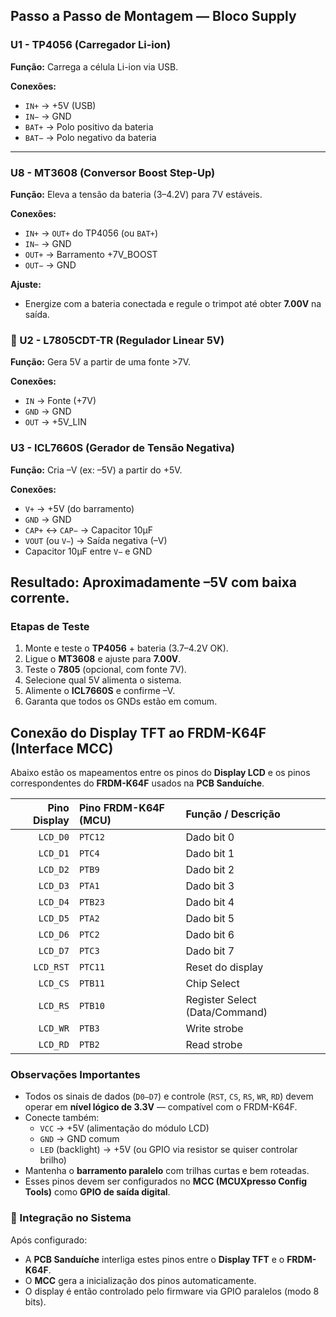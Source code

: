 ## Passo a Passo de Montagem — Bloco Supply

### U1 - TP4056 (Carregador Li-ion)
**Função:** Carrega a célula Li-ion via USB.

**Conexões:**
- `IN+` → +5V (USB)
- `IN−` → GND
- `BAT+` → Polo positivo da bateria
- `BAT−` → Polo negativo da bateria
---

### U8 - MT3608 (Conversor Boost Step-Up)
**Função:** Eleva a tensão da bateria (3–4.2V) para 7V estáveis.

**Conexões:**
- `IN+` → `OUT+` do TP4056 (ou `BAT+`)
- `IN−` → GND
- `OUT+` → Barramento +7V_BOOST
- `OUT−` → GND

**Ajuste:**
- Energize com a bateria conectada e regule o trimpot até obter **7.00V** na saída.  

### 🔧 U2 - L7805CDT-TR (Regulador Linear 5V)
**Função:** Gera 5V a partir de uma fonte >7V.

**Conexões:**
- `IN` → Fonte (+7V)
- `GND` → GND
- `OUT` → +5V_LIN

### U3 - ICL7660S (Gerador de Tensão Negativa)
**Função:** Cria –V (ex: –5V) a partir do +5V.

**Conexões:**
- `V+` → +5V (do barramento)
- `GND` → GND
- `CAP+` ↔ `CAP−` → Capacitor 10µF
- `VOUT` (ou `V−`) → Saída negativa (–V)
- Capacitor 10µF entre `V−` e GND

**Resultado:** Aproximadamente –5V com baixa corrente.
---

### Etapas de Teste
1. Monte e teste o **TP4056** + bateria (3.7–4.2V OK).  
2. Ligue o **MT3608** e ajuste para **7.00V**.  
3. Teste o **7805** (opcional, com fonte 7V).  
4. Selecione qual 5V alimenta o sistema.  
5. Alimente o **ICL7660S** e confirme –V.  
6. Garanta que todos os GNDs estão em comum.


## Conexão do Display TFT ao FRDM-K64F (Interface MCC)

Abaixo estão os mapeamentos entre os pinos do **Display LCD** e os pinos correspondentes do **FRDM-K64F** usados na **PCB Sanduíche**.

| **Pino Display** | **Pino FRDM-K64F (MCU)** | **Função / Descrição** |
|------------------:|:--------------------------|:------------------------|
| `LCD_D0` | `PTC12` | Dado bit 0 |
| `LCD_D1` | `PTC4`  | Dado bit 1 |
| `LCD_D2` | `PTB9`  | Dado bit 2 |
| `LCD_D3` | `PTA1`  | Dado bit 3 |
| `LCD_D4` | `PTB23` | Dado bit 4 |
| `LCD_D5` | `PTA2`  | Dado bit 5 |
| `LCD_D6` | `PTC2`  | Dado bit 6 |
| `LCD_D7` | `PTC3`  | Dado bit 7 |
| `LCD_RST` | `PTC11` | Reset do display |
| `LCD_CS`  | `PTB11` | Chip Select |
| `LCD_RS`  | `PTB10` | Register Select (Data/Command) |
| `LCD_WR`  | `PTB3`  | Write strobe |
| `LCD_RD`  | `PTB2`  | Read strobe |


### Observações Importantes
- Todos os sinais de dados (`D0–D7`) e controle (`RST`, `CS`, `RS`, `WR`, `RD`) devem operar em **nível lógico de 3.3V** — compatível com o FRDM-K64F.  
- Conecte também:
  - `VCC` → +5V (alimentação do módulo LCD)  
  - `GND` → GND comum  
  - `LED` (backlight) → +5V (ou GPIO via resistor se quiser controlar brilho)
- Mantenha o **barramento paralelo** com trilhas curtas e bem roteadas.
- Esses pinos devem ser configurados no **MCC (MCUXpresso Config Tools)** como **GPIO de saída digital**.


### 🧩 Integração no Sistema
Após configurado:
- A **PCB Sanduíche** interliga estes pinos entre o **Display TFT** e o **FRDM-K64F**.
- O **MCC** gera a inicialização dos pinos automaticamente.  
- O display é então controlado pelo firmware via GPIO paralelos (modo 8 bits).



